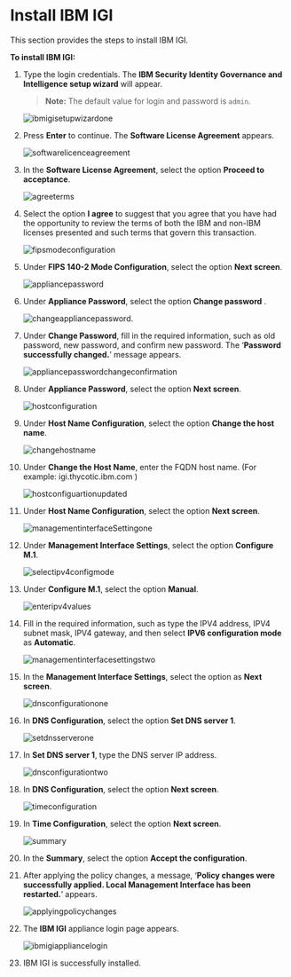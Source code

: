 [title]: # (Install IBM IGI)
[tags]: # (introduction)
[priority]: # (101)
[display]: # (none)
# Install IBM IGI

<!-- add troubleshooting topic and info -->

This section provides the steps to install IBM IGI.

__To install IBM IGI:__

1. Type the login credentials. The __IBM Security Identity Governance and Intelligence setup wizard__ will appear.
     >**Note:** The default value for login and password is `admin`.

     ![ibmigisetupwizardone](images/ibmigisetupwizardone.png)

1. Press __Enter__ to continue. The __Software License Agreement__ appears.

     ![softwarelicenceagreement](images/softwarelicenceagreement.png)
1. In the __Software License Agreement__, select the option __Proceed to acceptance__.

     ![agreeterms](images/agreeterms.png)
1. Select the option __I agree__ to suggest that you agree that you have had the opportunity to review the terms of both the IBM and non-IBM licenses presented and such terms that govern this transaction.

     ![fipsmodeconfiguration](images/fipsmodeconfiguration.png)
1. Under __FIPS 140-2 Mode Configuration__, select the option __Next screen__.

     ![appliancepassword](images/appliancepassword.png)
1. Under __Appliance Password__, select the option __Change password__ .

     ![changeappliancepassword.](images/changeappliancepassword..png)
1. Under __Change Password__, fill in the required information, such as old password, new password, and confirm new password. The ‘__Password successfully changed.__’ message appears.

     ![appliancepasswordchangeconfirmation](images/appliancepasswordchangeconfirmation.png)

1. Under __Appliance Password__, select the option __Next screen__.

     ![hostconfiguration](images/hostconfiguration.png)
1. Under __Host Name Configuration__, select the option __Change the host name__.

     ![changehostname](images/changehostname.png)
1. Under __Change the Host Name__, enter the FQDN host name. (For example: igi.thycotic.ibm.com )

     ![hostconfiguartionupdated](images/hostconfiguartionupdated.png)
1. Under __Host Name Configuration__, select the option __Next screen__.

     ![managementinterfaceSettingone](images/managementinterfaceSettingone.png)
1. Under __Management Interface Settings__, select the option __Configure M.1__.

     ![selectipv4configmode](images/selectipv4configmode.png)
1. Under __Configure M.1__, select the option __Manual__.

     ![enteripv4values](images/enteripv4values.png)
1. Fill in the required information, such as type the IPV4 address, IPV4 subnet mask, IPV4 gateway, and then select __IPV6 configuration mode__ as __Automatic__.

      ![managementinterfacesettingstwo](images/managementinterfacesettingstwo.png)
1. In the __Management Interface Settings__, select the option as __Next screen__.

      ![dnsconfigurationone](images/dnsconfigurationone.png)
1. In __DNS Configuration__, select the option __Set DNS server 1__.

      ![setdnsserverone](images/setdnsserverone.png)
1. In __Set DNS server 1__, type the DNS server IP address. 

     ![dnsconfigurationtwo](images/dnsconfigurationtwo.png)
1. In __DNS Configuration__, select the option __Next screen__.

     ![timeconfiguration](images/timeconfiguration.png)
1. In __Time Configuration__, select the option __Next screen__.

     ![summary](images/summary.png)
1. In the __Summary__, select the option __Accept the configuration__.
1. After applying the policy changes, a message, ‘__Policy changes were successfully applied. Local Management Interface has been restarted.__’ appears.

     ![applyingpolicychanges](images/applyingpolicychanges.png)
1. The __IBM IGI__ appliance login page appears.

     ![ibmigiappliancelogin](images/ibmigiappliancelogin.png)

1. IBM IGI is successfully installed.
